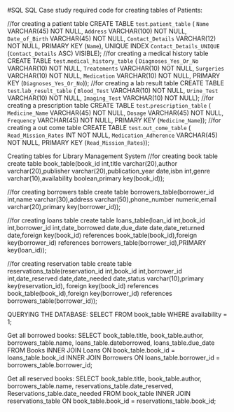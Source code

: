 #SQL
SQL Case study required code for creating tables of Patients:

//for creating a patient table
CREATE TABLE `test`.`patient_table` (
 `Name` VARCHAR(45) NOT NULL,
 `Address` VARCHAR(100) NOT NULL,
 `Date_of_Birth` VARCHAR(45) NOT NULL,
 `Contact_Details` VARCHAR(12) NOT NULL,
 PRIMARY KEY (`Name`),
 UNIQUE INDEX `Contact_Details_UNIQUE` (`Contact_Details` ASC) VISIBLE);
//for creating a medical history table
CREATE TABLE `test`.`medical_history_table` (
 `Diagnoses_Yes_Or_No` VARCHAR(10) NOT NULL,
 `Treatements` VARCHAR(10) NOT NULL,
 `Surgeries` VARCHAR(10) NOT NULL,
 `Medication` VARCHAR(10) NOT NULL,
 PRIMARY KEY (`Diagnoses_Yes_Or_No`));
//for creating a lab result table
CREATE TABLE `test`.`lab_result_table` (
 `Blood_Test` VARCHAR(10) NOT NULL,
 `Urine_Test` VARCHAR(10) NOT NULL,
 `Imaging_Test` VARCHAR(10) NOT NULL);
//for creating a prescription table
CREATE TABLE `test`.`prescription_table` (
 `Medicine_Name` VARCHAR(45) NOT NULL,
 `Dosage` VARCHAR(45) NOT NULL,
 `Frequency` VARCHAR(45) NOT NULL,
 PRIMARY KEY (`Medicine_Name`));
//for creating a out come table
CREATE TABLE `test`.`out_come_table` (
 `Read_Mission_Rates` INT NOT NULL,
 `Medication_Adherence` VARCHAR(45) NOT NULL,
 PRIMARY KEY (`Read_Mission_Rates`));


Creating tables for Library Management System
//for creating book table
create table book_table(book_id int,title varchar(20),author varchar(20),publisher varchar(20),publication_year date,isbn int,genre varchar(10),availability boolean,primary key(book_id));

//for creating borrowers table
create table borrowers_table(borrower_id int,name varchar(30),address varchar(50),phone_number numeric,email varchar(20),primary key(borrower_id));

//for creating loans table
create table loans_table(loan_id int,book_id int,borrower_id int,date_borrowed date,due_date date,date_returned date,foreign key(book_id) references book_table(book_id),foreign key(borrower_id) references borrowers_table(borrower_id),PRIMARY key(loan_id));

//for creating reservation table
create table reservations_table(reservation_id int,book_id int,borrower_id int,date_reserved date,date_needed date,status varchar(10),primary key(reservation_id), foreign key(book_id) references book_table(book_id),foreign key(borrower_id) references borrowers_table(borrower_id));

QUERYING THE DATABASE:
SELECT FROM book_table WHERE availability = 1;

Get all borrowed books:
SELECT book_table.title, book_table.author, borrowers_table.name, loans_table.dateborrowed, loans_table.due_date
FROM Books
INNER JOIN Loans ON book_table.book_id = loans_table.book_id
INNER JOIN Borrowers ON loans_table.borrower_id = borrowers_table.borrower_id;

Get all reserved books:
SELECT book_table.title, book_table.author, borrowers_table.name, reservations_table.date_reserved,
Reservations_table.date_needed
FROM book_table
INNER JOIN reservations_table ON book_table.book_id = reservations_table.book_id;
